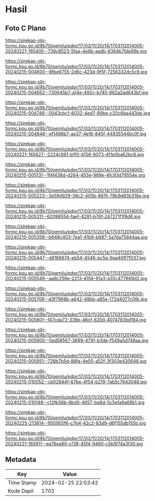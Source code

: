# Hasil

## Foto C Plano

https://sirekap-obj-formc.kpu.go.id/8b70/pemilu/pdpr/17/03/11/20/14/1703112014005-20240221-165405--739c8523-5faa-4e9b-aadb-8364b7fde89e.jpg

https://sirekap-obj-formc.kpu.go.id/8b70/pemilu/pdpr/17/03/11/20/14/1703112014005-20240215-004600--8fbe6755-2d6c-423d-9f5f-7256332dc5c9.jpg

https://sirekap-obj-formc.kpu.go.id/8b70/pemilu/pdpr/17/03/11/20/14/1703112014005-20240215-004652--730645b7-a14e-492c-b745-882a2ad643bf.jpg

https://sirekap-obj-formc.kpu.go.id/8b70/pemilu/pdpr/17/03/11/20/14/1703112014005-20240215-004746--0043cbc1-6032-4ed7-89be-c20c6ba443de.jpg

https://sirekap-obj-formc.kpu.go.id/8b70/pemilu/pdpr/17/03/11/20/14/1703112014005-20240215-004846--ef1498b7-ae37-4e16-845f-44935544bc0f.jpg

https://sirekap-obj-formc.kpu.go.id/8b70/pemilu/pdpr/17/03/11/20/14/1703112014005-20240221-165627--2224c891-b1f0-4156-9073-4f1e0ba62bc8.jpg

https://sirekap-obj-formc.kpu.go.id/8b70/pemilu/pdpr/17/03/11/20/14/1703112014005-20240215-005131--1f4f438d-d264-453e-969e-4fc93d79554e.jpg

https://sirekap-obj-formc.kpu.go.id/8b70/pemilu/pdpr/17/03/11/20/14/1703112014005-20240215-005223--3e59d929-38c2-405b-8815-78b9d83b318e.jpg

https://sirekap-obj-formc.kpu.go.id/8b70/pemilu/pdpr/17/03/11/20/14/1703112014005-20240215-005311--62098554-faef-4291-b76f-247271f1f8d6.jpg

https://sirekap-obj-formc.kpu.go.id/8b70/pemilu/pdpr/17/03/11/20/14/1703112014005-20240215-005358--b648c403-7ea1-41b9-b687-5a7da75844aa.jpg

https://sirekap-obj-formc.kpu.go.id/8b70/pemilu/pdpr/17/03/11/20/14/1703112014005-20240215-005447--d9166674-eb54-4546-bc5a-9aa40ff7f037.jpg

https://sirekap-obj-formc.kpu.go.id/8b70/pemilu/pdpr/17/03/11/20/14/1703112014005-20240215-005549--aa8c256e-2213-4158-91a3-a35c477669d2.jpg

https://sirekap-obj-formc.kpu.go.id/8b70/pemilu/pdpr/17/03/11/20/14/1703112014005-20240215-005706--d3f7968b-a642-48bb-a85e-172d4077c0fb.jpg

https://sirekap-obj-formc.kpu.go.id/8b70/pemilu/pdpr/17/03/11/20/14/1703112014005-20240215-005801--f47cda72-339e-46cf-820d-4074783bd184.jpg

https://sirekap-obj-formc.kpu.go.id/8b70/pemilu/pdpr/17/03/11/20/14/1703112014005-20240215-005900--5ed58567-3699-4791-b3de-f549a5d748aa.jpg

https://sirekap-obj-formc.kpu.go.id/8b70/pemilu/pdpr/17/03/11/20/14/1703112014005-20240215-005951--728b7b5d-88fa-4e05-a52f-3f303e430646.jpg

https://sirekap-obj-formc.kpu.go.id/8b70/pemilu/pdpr/17/03/11/20/14/1703112014005-20240215-010052--cb02644f-67be-4f54-b219-7ab5c7643048.jpg

https://sirekap-obj-formc.kpu.go.id/8b70/pemilu/pdpr/17/03/11/20/14/1703112014005-20240215-010148--c12fb58b-6bd0-4657-ba8d-5c5efa9a68b1.jpg

https://sirekap-obj-formc.kpu.go.id/8b70/pemilu/pdpr/17/03/11/20/14/1703112014005-20240225-213814--950955f6-c7b4-42c2-83d9-d6f155db155b.jpg

https://sirekap-obj-formc.kpu.go.id/8b70/pemilu/pdpr/17/03/11/20/14/1703112014005-20240221-165911--ea76ea80-cf38-45f4-9460-c5b5f74a3f30.jpg


## Metadata

| Key        | Value               |
| ---------- | ------------------- |
| Time Stamp | 2024-02-25 22:03:42 |
| Kode Dapil | 1701                |



